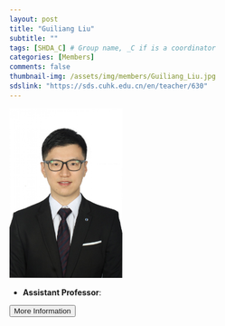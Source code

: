 ```yaml
---
layout: post
title: "Guiliang Liu"
subtitle: ""
tags: [SHDA_C] # Group name, _C if is a coordinator
categories: [Members]
comments: false
thumbnail-img: /assets/img/members/Guiliang_Liu.jpg
sdslink: "https://sds.cuhk.edu.cn/en/teacher/630"
---
```


<!-- photo -->
<!-- size: 200px width use html-->
<img
    src="../../assets/img/members/Guiliang_Liu.jpg"
    alt="Guiliang Liu"
    style="width: 200px; align: left;"
/>

<!-- bio -->
- **Assistant Professor**:

<p>
    <button class="button">
    <a
        href="https://sds.cuhk.edu.cn/en/teacher/630"
        style="text-decoration: none"
        >More Information</a
    >
    </button>
</p>